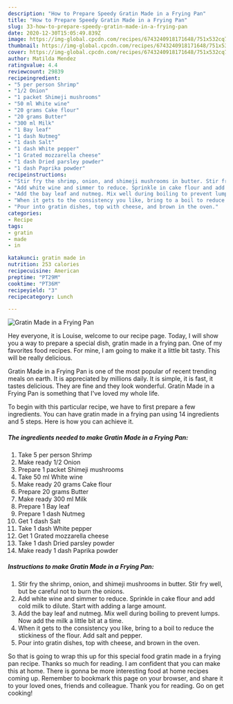 ```yaml
---
description: "How to Prepare Speedy Gratin Made in a Frying Pan"
title: "How to Prepare Speedy Gratin Made in a Frying Pan"
slug: 33-how-to-prepare-speedy-gratin-made-in-a-frying-pan
date: 2020-12-30T15:05:49.839Z
image: https://img-global.cpcdn.com/recipes/6743240918171648/751x532cq70/gratin-made-in-a-frying-pan-recipe-main-photo.jpg
thumbnail: https://img-global.cpcdn.com/recipes/6743240918171648/751x532cq70/gratin-made-in-a-frying-pan-recipe-main-photo.jpg
cover: https://img-global.cpcdn.com/recipes/6743240918171648/751x532cq70/gratin-made-in-a-frying-pan-recipe-main-photo.jpg
author: Matilda Mendez
ratingvalue: 4.4
reviewcount: 29839
recipeingredient:
- "5 per person Shrimp"
- "1/2 Onion"
- "1 packet Shimeji mushrooms"
- "50 ml White wine"
- "20 grams Cake flour"
- "20 grams Butter"
- "300 ml Milk"
- "1 Bay leaf"
- "1 dash Nutmeg"
- "1 dash Salt"
- "1 dash White pepper"
- "1 Grated mozzarella cheese"
- "1 dash Dried parsley powder"
- "1 dash Paprika powder"
recipeinstructions:
- "Stir fry the shrimp, onion, and shimeji mushrooms in butter. Stir fry well, but be careful not to burn the onions."
- "Add white wine and simmer to reduce. Sprinkle in cake flour and add cold milk to dilute. Start with adding a large amount."
- "Add the bay leaf and nutmeg. Mix well during boiling to prevent lumps. Now add the milk a little bit at a time."
- "When it gets to the consistency you like, bring to a boil to reduce the stickiness of the flour. Add salt and pepper."
- "Pour into gratin dishes, top with cheese, and brown in the oven."
categories:
- Recipe
tags:
- gratin
- made
- in

katakunci: gratin made in 
nutrition: 253 calories
recipecuisine: American
preptime: "PT29M"
cooktime: "PT36M"
recipeyield: "3"
recipecategory: Lunch

---
```



![Gratin Made in a Frying Pan](https://img-global.cpcdn.com/recipes/6743240918171648/751x532cq70/gratin-made-in-a-frying-pan-recipe-main-photo.jpg)

Hey everyone, it is Louise, welcome to our recipe page. Today, I will show you a way to prepare a special dish, gratin made in a frying pan. One of my favorites food recipes. For mine, I am going to make it a little bit tasty. This will be really delicious.

Gratin Made in a Frying Pan is one of the most popular of recent trending meals on earth. It is appreciated by millions daily. It is simple, it is fast, it tastes delicious. They are fine and they look wonderful. Gratin Made in a Frying Pan is something that I've loved my whole life.




To begin with this particular recipe, we have to first prepare a few ingredients. You can have gratin made in a frying pan using 14 ingredients and 5 steps. Here is how you can achieve it.

<!--inarticleads1-->

##### The ingredients needed to make Gratin Made in a Frying Pan:

1. Take 5 per person Shrimp
1. Make ready 1/2 Onion
1. Prepare 1 packet Shimeji mushrooms
1. Take 50 ml White wine
1. Make ready 20 grams Cake flour
1. Prepare 20 grams Butter
1. Make ready 300 ml Milk
1. Prepare 1 Bay leaf
1. Prepare 1 dash Nutmeg
1. Get 1 dash Salt
1. Take 1 dash White pepper
1. Get 1 Grated mozzarella cheese
1. Take 1 dash Dried parsley powder
1. Make ready 1 dash Paprika powder




<!--inarticleads2-->

##### Instructions to make Gratin Made in a Frying Pan:

1. Stir fry the shrimp, onion, and shimeji mushrooms in butter. Stir fry well, but be careful not to burn the onions.
1. Add white wine and simmer to reduce. Sprinkle in cake flour and add cold milk to dilute. Start with adding a large amount.
1. Add the bay leaf and nutmeg. Mix well during boiling to prevent lumps. Now add the milk a little bit at a time.
1. When it gets to the consistency you like, bring to a boil to reduce the stickiness of the flour. Add salt and pepper.
1. Pour into gratin dishes, top with cheese, and brown in the oven.




So that is going to wrap this up for this special food gratin made in a frying pan recipe. Thanks so much for reading. I am confident that you can make this at home. There is gonna be more interesting food at home recipes coming up. Remember to bookmark this page on your browser, and share it to your loved ones, friends and colleague. Thank you for reading. Go on get cooking!
